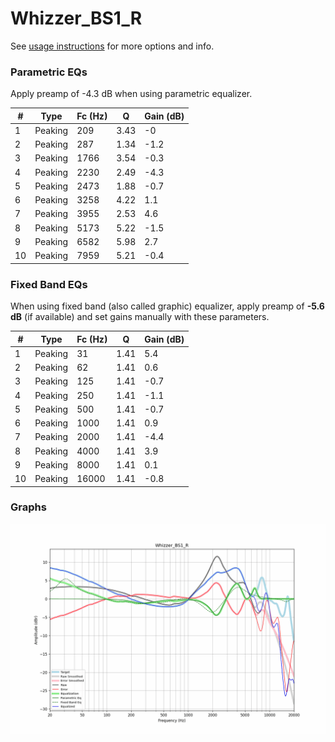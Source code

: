 # Whizzer_BS1_R
See [usage instructions](https://github.com/jaakkopasanen/AutoEq#usage) for more options and info.

### Parametric EQs
Apply preamp of -4.3 dB when using parametric equalizer.

|   # | Type    |   Fc (Hz) |    Q |   Gain (dB) |
|-----|---------|-----------|------|-------------|
|   1 | Peaking |       209 | 3.43 |        -0   |
|   2 | Peaking |       287 | 1.34 |        -1.2 |
|   3 | Peaking |      1766 | 3.54 |        -0.3 |
|   4 | Peaking |      2230 | 2.49 |        -4.3 |
|   5 | Peaking |      2473 | 1.88 |        -0.7 |
|   6 | Peaking |      3258 | 4.22 |         1.1 |
|   7 | Peaking |      3955 | 2.53 |         4.6 |
|   8 | Peaking |      5173 | 5.22 |        -1.5 |
|   9 | Peaking |      6582 | 5.98 |         2.7 |
|  10 | Peaking |      7959 | 5.21 |        -0.4 |

### Fixed Band EQs
When using fixed band (also called graphic) equalizer, apply preamp of **-5.6 dB** (if available) and set gains manually with these parameters.

|   # | Type    |   Fc (Hz) |    Q |   Gain (dB) |
|-----|---------|-----------|------|-------------|
|   1 | Peaking |        31 | 1.41 |         5.4 |
|   2 | Peaking |        62 | 1.41 |         0.6 |
|   3 | Peaking |       125 | 1.41 |        -0.7 |
|   4 | Peaking |       250 | 1.41 |        -1.1 |
|   5 | Peaking |       500 | 1.41 |        -0.7 |
|   6 | Peaking |      1000 | 1.41 |         0.9 |
|   7 | Peaking |      2000 | 1.41 |        -4.4 |
|   8 | Peaking |      4000 | 1.41 |         3.9 |
|   9 | Peaking |      8000 | 1.41 |         0.1 |
|  10 | Peaking |     16000 | 1.41 |        -0.8 |

### Graphs
![](./Whizzer_BS1_R.png)
